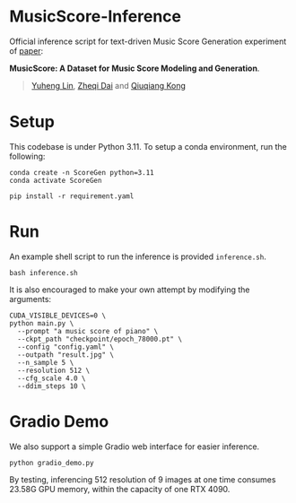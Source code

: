 # MusicScore-Inference

Official inference script for text-driven Music Score Generation experiment of [paper](https://arxiv.org/abs/2406.11462):

**MusicScore: A Dataset for Music Score Modeling and Generation**.

> [Yuheng Lin](https://rozenthegoat.github.io), [Zheqi Dai](https://github.com/dzq84) and [Qiuqiang Kong](https://github.com/qiuqiangkong)

# Setup

This codebase is under Python 3.11. To setup a conda environment, run the following:

```
conda create -n ScoreGen python=3.11
conda activate ScoreGen
```

```
pip install -r requirement.yaml
```

# Run

An example shell script to run the inference is provided `inference.sh`.

```
bash inference.sh
```

It is also encouraged to make your own attempt by modifying the arguments:

```
CUDA_VISIBLE_DEVICES=0 \
python main.py \
  --prompt "a music score of piano" \
  --ckpt_path "checkpoint/epoch_78000.pt" \
  --config "config.yaml" \
  --outpath "result.jpg" \
  --n_sample 5 \
  --resolution 512 \
  --cfg_scale 4.0 \
  --ddim_steps 10 \
```

# Gradio Demo

We also support a simple Gradio web interface for easier inference.

```
python gradio_demo.py
```

By testing, inferencing 512 resolution of 9 images at one time consumes 23.58G GPU memory, within the capacity of one RTX 4090.
